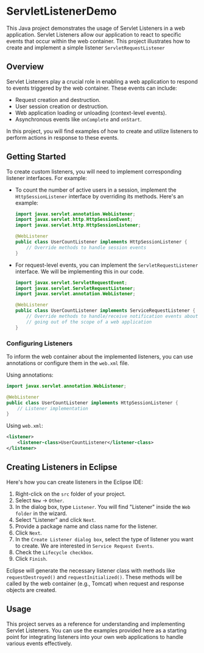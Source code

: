 # ServletListenerDemo

This Java project demonstrates the usage of Servlet Listeners in a web application. Servlet Listeners allow our application to react to specific 
events that occur within the web container. This project illustrates how to create and implement a simple listener `ServletRequestListener`

## Overview

Servlet Listeners play a crucial role in enabling a web application to respond to events triggered by the web container. These events can include:

- Request creation and destruction.
- User session creation or destruction.
- Web application loading or unloading (context-level events).
- Asynchronous events like `onComplete` and `onStart`.

In this project, you will find examples of how to create and utilize listeners to perform actions in response to these events.

## Getting Started

To create custom listeners, you will need to implement corresponding listener interfaces. For example:

- To count the number of active users in a session, implement the `HttpSessionListener` interface by overriding its methods. Here's an example:

  ```java
  import javax.servlet.annotation.WebListener;
  import javax.servlet.http.HttpSessionEvent;
  import javax.servlet.http.HttpSessionListener;

  @WebListener
  public class UserCountListener implements HttpSessionListener {
      // Override methods to handle session events
  }
  ```

- For request-level events, you can implement the `ServletRequestListener` interface. We will be implementing this in our code.
  ```java
  import javax.servlet.ServletRequestEvent;
  import javax.servlet.ServletRequestListener;
  import javax.servlet.annotation.WebListener;

  @WebListener
  public class UserCountListener implements ServiceRequestListener {
      // Override methods to handle/receive notification events about requests coming into and
      // going out of the scope of a web application
  }
  ```

### Configuring Listeners

To inform the web container about the implemented listeners, you can use annotations or configure them in the `web.xml` file.

Using annotations:

```java
import javax.servlet.annotation.WebListener;

@WebListener
public class UserCountListener implements HttpSessionListener {
    // Listener implementation
}
```

Using `web.xml`:

```xml
<listener>
    <listener-class>UserCountListener</listener-class>
</listener>
```

## Creating Listeners in Eclipse

Here's how you can create listeners in the Eclipse IDE:

1. Right-click on the `src` folder of your project.
2. Select `New` -> `Other`.
3. In the dialog box, type `Listener`. You will find "Listener" inside the `Web folder` in the wizard.
4. Select "Listener" and click `Next`.
5. Provide a package name and class name for the listener.
6. Click `Next`.
7. In the `Create Listener dialog box`, select the type of listener you want to create.  We are interested in `Service Request Events`.
8. Check the `Lifecycle checkbox`.
9. Click `Finish`.

Eclipse will generate the necessary listener class with methods like `requestDestroyed()` and `requestInitialized()`. These methods will be called by the web container
(e.g., Tomcat) when request and response objects are created.

## Usage

This project serves as a reference for understanding and implementing Servlet Listeners. You can use the examples provided here as a starting point for integrating listeners
into your own web applications to handle various events effectively.
